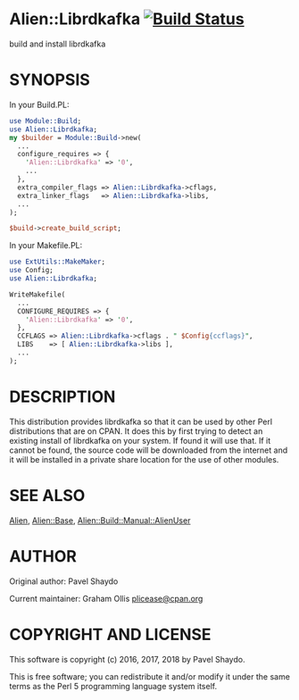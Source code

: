 # Alien::Librdkafka [![Build Status](https://secure.travis-ci.org/plicease/Alien-Librdkafka.png)](http://travis-ci.org/plicease/Alien-Librdkafka)

build and install librdkafka

# SYNOPSIS

In your Build.PL:

```perl
use Module::Build;
use Alien::Librdkafka;
my $builder = Module::Build->new(
  ...
  configure_requires => {
    'Alien::Librdkafka' => '0',
    ...
  },
  extra_compiler_flags => Alien::Librdkafka->cflags,
  extra_linker_flags   => Alien::Librdkafka->libs,
  ...
);

$build->create_build_script;
```

In your Makefile.PL:

```perl
use ExtUtils::MakeMaker;
use Config;
use Alien::Librdkafka;

WriteMakefile(
  ...
  CONFIGURE_REQUIRES => {
    'Alien::Librdkafka' => '0',
  },
  CCFLAGS => Alien::Librdkafka->cflags . " $Config{ccflags}",
  LIBS    => [ Alien::Librdkafka->libs ],
  ...
);
```

# DESCRIPTION

This distribution provides librdkafka so that it can be used by other
Perl distributions that are on CPAN.  It does this by first trying to
detect an existing install of librdkafka on your system.  If found it
will use that.  If it cannot be found, the source code will be downloaded
from the internet and it will be installed in a private share location
for the use of other modules.

# SEE ALSO

[Alien](https://metacpan.org/pod/Alien), [Alien::Base](https://metacpan.org/pod/Alien::Base), [Alien::Build::Manual::AlienUser](https://metacpan.org/pod/Alien::Build::Manual::AlienUser)

# AUTHOR

Original author: Pavel Shaydo

Current maintainer: Graham Ollis <plicease@cpan.org>

# COPYRIGHT AND LICENSE

This software is copyright (c) 2016, 2017, 2018 by Pavel Shaydo.

This is free software; you can redistribute it and/or modify it under
the same terms as the Perl 5 programming language system itself.
